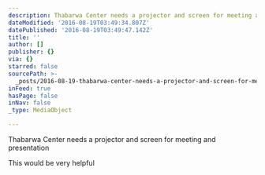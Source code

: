 ```yaml
---
description: Thabarwa Center needs a projector and screen for meeting and presentation
dateModified: '2016-08-19T03:49:34.807Z'
datePublished: '2016-08-19T03:49:47.142Z'
title: ''
author: []
publisher: {}
via: {}
starred: false
sourcePath: >-
  _posts/2016-08-19-thabarwa-center-needs-a-projector-and-screen-for-meeting-and.md
inFeed: true
hasPage: false
inNav: false
_type: MediaObject

---
```

Thabarwa Center needs a projector and screen for meeting and presentation

This would be very helpful